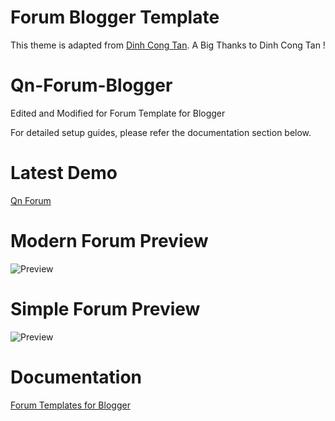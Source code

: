 # Forum Blogger Template

This theme is adapted from [Dinh Cong Tan](https://github.com/f7deat). 
A Big Thanks to Dinh Cong Tan !

# Qn-Forum-Blogger

Edited and Modified for Forum Template for Blogger

For detailed setup guides, please refer the documentation section below.

# Latest Demo

[Qn Forum](https://qnforum.blogspot.com/)

# Modern Forum Preview

![Preview](https://1.bp.blogspot.com/-o58CPXv0pzI/W_uUfngrlDI/AAAAAAAAAcg/NIP5SMqqXKgghZqu146WsGrue24uqJ9UgCLcBGAs/s1600/forum-min.PNG)

# Simple Forum Preview

![Preview](https://2.bp.blogspot.com/-D3YE977WgNo/W8zXy7-nHPI/AAAAAAAAAbM/U_OJ6p8_l-kZSzXeVKxXFq_Yu2O--fxPwCLcBGAs/s1600/qn-forum-logo.PNG)

# Documentation

[Forum Templates for Blogger](https://bloginoobs.blogspot.com/2019/11/forum-template-for-blogger.html)
